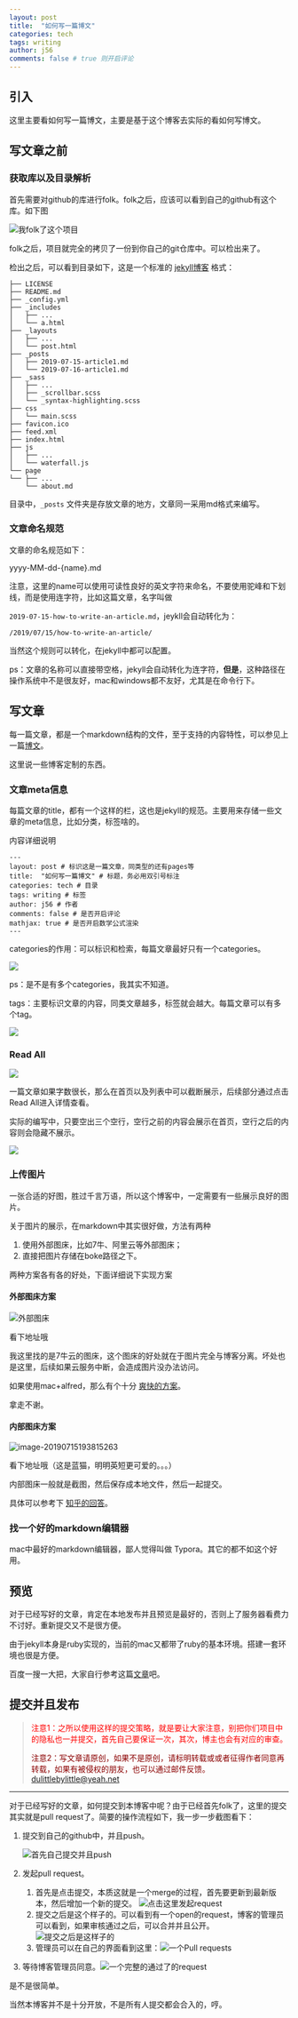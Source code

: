 ```yaml
---
layout: post
title:  "如何写一篇博文"
categories: tech
tags: writing
author: j56
comments: false # true 则开启评论
---
```


## 引入

这里主要看如何写一篇博文，主要是基于这个博客去实际的看如何写博文。
<!--more-->


## 写文章之前

### 获取库以及目录解析

首先需要对github的库进行folk。folk之后，应该可以看到自己的github有这个库。如下图

![我folk了这个项目](http://img.skydrift.cn/1563182133.png?imageMogr2/thumbnail/!70p)

folk之后，项目就完全的拷贝了一份到你自己的git仓库中。可以检出来了。

检出之后，可以看到目录如下，这是一个标准的 [jekyll博客](http://www.jekyllrb.com) 格式：

```
├── LICENSE
├── README.md
├── _config.yml
├── _includes
│   ├── ...
│   └── a.html
├── _layouts
│   ├── ...
│   └── post.html
├── _posts
│   ├── 2019-07-15-article1.md
│   └── 2019-07-16-article1.md
├── _sass
│   ├── ...
│   ├── _scrollbar.scss
│   └── _syntax-highlighting.scss
├── css
│   └── main.scss
├── favicon.ico
├── feed.xml
├── index.html
├── js
│   ├── ...
│   └── waterfall.js
└── page
└── ├── ...
    └── about.md
```

目录中，`_posts` 文件夹是存放文章的地方，文章同一采用md格式来编写。

### 文章命名规范

文章的命名规范如下：

yyyy-MM-dd-{name}.md

注意，这里的name可以使用可读性良好的英文字符来命名，不要使用驼峰和下划线，而是使用连字符，比如这篇文章，名字叫做

`2019-07-15-how-to-write-an-article.md`，jeykll会自动转化为：

`/2019/07/15/how-to-write-an-article/`

当然这个规则可以转化，在jekyll中都可以配置。

ps：文章的名称可以直接带空格，jekyll会自动转化为连字符，**但是**，这种路径在操作系统中不是很友好，mac和windows都不友好，尤其是在命令行下。

## 写文章

每一篇文章，都是一个markdown结构的文件，至于支持的内容特性，可以参见上一篇[博文](https://dulittlebylittle.github.io/2019/07/15/when-i-birth/)。

这里说一些博客定制的东西。

### 文章meta信息

每篇文章的title，都有一个这样的栏，这也是jekyll的规范。主要用来存储一些文章的meta信息，比如分类，标签啥的。

内容详细说明

```
---
layout: post # 标识这是一篇文章，同类型的还有pages等
title:  "如何写一篇博文" # 标题，务必用双引号标注
categories: tech # 目录
tags: writing # 标签
author: j56 # 作者
comments: false # 是否开启评论
mathjax: true # 是否开启数学公式渲染
---
```

categories的作用：可以标识和检索，每篇文章最好只有一个categories。

![](http://img.skydrift.cn/1563183366.png?imageMogr2/thumbnail/!70p)

ps：是不是有多个categories，我其实不知道。

tags：主要标识文章的内容，同类文章越多，标签就会越大。每篇文章可以有多个tag。

![](http://img.skydrift.cn/1563183556.png)

### Read All

![](http://img.skydrift.cn/1563183386.png?imageMogr2/thumbnail/!70p)

一篇文章如果字数很长，那么在首页以及列表中可以截断展示，后续部分通过点击Read All进入详情查看。

实际的编写中，只要空出三个空行，空行之前的内容会展示在首页，空行之后的内容则会隐藏不展示。

![](http://img.skydrift.cn/1563183407.png?imageMogr2/thumbnail/!70p)



### 上传图片

一张合适的好图，胜过千言万语，所以这个博客中，一定需要有一些展示良好的图片。

关于图片的展示，在markdown中其实很好做，方法有两种

1. 使用外部图床，比如7牛、阿里云等外部图床；
2. 直接把图片存储在boke路径之下。

两种方案各有各的好处，下面详细说下实现方案

#### 外部图床方案

![外部图床](http://img.skydrift.cn/1563190649.png)

看下地址哦

我这里找的是7牛云的图床，这个图床的好处就在于图片完全与博客分离。坏处也是这里，后续如果云服务中断，会造成图片没办法访问。

如果使用mac+alfred，那么有个十分 [爽快的方案](https://github.com/kaito-kidd/markdown-image-alfred)。

拿走不谢。



#### 内部图床方案

![image-20190715193815263](/img/2019-07-15-how-to-write-an-article-02.png)

看下地址哦（这是蓝猫，明明英短更可爱的。。。）

内部图床一般就是截图，然后保存成本地文件，然后一起提交。

具体可以参考下 [知乎的回答](https://www.zhihu.com/question/31123165)。

### 找一个好的markdown编辑器

mac中最好的markdown编辑器，鄙人觉得叫做 Typora。其它的都不如这个好用。

## 预览

对于已经写好的文章，肯定在本地发布并且预览是最好的，否则上了服务器看费力不讨好。重新提交又不是很方便。

由于jekyll本身是ruby实现的，当前的mac又都带了ruby的基本环境。搭建一套环境也很是方便。

百度一搜一大把，大家自行参考这篇[文章](https://www.jianshu.com/p/07064eb79740)吧。



## 提交并且发布

><div><font color='red'>注意1：之所以使用这样的提交策略，就是要让大家注意，别把你们项目中的隐私也一并提交，首先自己要保证一次，其次，博主也会有对应的审查。</font></div>
>
><font color='darkred'>注意2：写文章请原创，如果不是原创，请标明转载或或者征得作者同意再转载，如果有被侵权的朋友，也可以通过邮件反馈。</font><dulittlebylittle@yeah.net>

-----

对于已经写好的文章，如何提交到本博客中呢？由于已经首先folk了，这里的提交其实就是pull request了。简要的操作流程如下，我一步一步截图看下：

1. 提交到自己的github中，并且push。

   ![首先自己提交并且push](http://img.skydrift.cn/1563192851.png?imageMogr2/thumbnail/!70p)

2. 发起pull request。

   1. 首先是点击提交，本质这就是一个merge的过程，首先要更新到最新版本，然后增加一个新的提交。
   ![点击这里发起request](http://img.skydrift.cn/1563192891.png?imageMogr2/thumbnail/!70p)
   1. 提交之后是这个样子的。可以看到有一个open的request，博客的管理员可以看到，如果审核通过之后，可以合并并且公开。![提交之后是这样子的](http://img.skydrift.cn/1563193025.png?imageMogr2/thumbnail/!70p)
   1. 管理员可以在自己的界面看到这里：![一个Pull requests](http://img.skydrift.cn/1563193211.png?imageMogr2/thumbnail/!70p)

3. 等待博客管理员同意。![一个完整的通过了的request](http://img.skydrift.cn/1563194404.png)

是不是很简单。

当然本博客并不是十分开放，不是所有人提交都会合入的，哼。